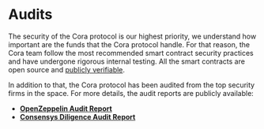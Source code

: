 # Audits

The security of the Cora protocol is our highest priority, we understand how important are the funds that the Cora protocol handle. For that reason,  the Cora team follow the most recommended smart contract security practices and have undergone rigorous internal testing. All the smart contracts are open source and [publicly verifiable](../developers/contract-addresses.md).

In addition to that, the Cora protocol has been audited from the top security firms in the space. For more details, the audit reports are publicly available:

* [**OpenZeppelin Audit Report**](https://www.google.com)
* [**Consensys Diligence Audit Report**](https://www.google.com)
